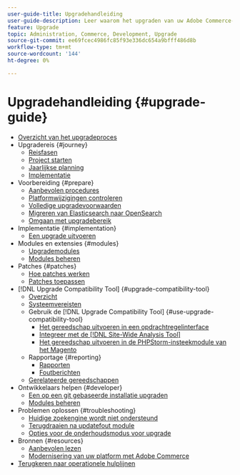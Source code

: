 ```yaml
---
user-guide-title: Upgradehandleiding
user-guide-description: Leer waarom het upgraden van uw Adobe Commerce-toepassing zo belangrijk is en hoe u een upgrade kunt plannen en uitvoeren.
feature: Upgrade
topic: Administration, Commerce, Development, Upgrade
source-git-commit: ee69fcec4986fc85f93e336dc654a9bfff486d8b
workflow-type: tm+mt
source-wordcount: '144'
ht-degree: 0%

---
```



# Upgradehandleiding {#upgrade-guide}

- [Overzicht van het upgradeproces](overview.md)
- Upgradereis {#journey}
   - [Reisfasen](journey/phases.md)
   - [Project starten](journey/project-launch.md)
   - [Jaarlijkse planning](journey/annual-planning.md)
   - [Implementatie](journey/implementation.md)
- Voorbereiding {#prepare}
   - [Aanbevolen procedures](prepare/best-practices.md)
   - [Platformwijzigingen controleren](prepare/platform-changes.md)
   - [Volledige upgradevoorwaarden](prepare/prerequisites.md)
   - [Migreren van Elasticsearch naar OpenSearch](prepare/opensearch-migration.md)
   - [Omgaan met upgradebereik](prepare/scope.md)
- Implementatie {#implementation}
   - [Een upgrade uitvoeren](implementation/perform-upgrade.md)
- Modules en extensies {#modules}
   - [Upgrademodules](modules/upgrade.md)
   - [Modules beheren](modules/manage.md)
- Patches {#patches}
   - [Hoe patches werken](patches/overview.md)
   - [Patches toepassen](patches/apply.md)
- [!DNL Upgrade Compatibility Tool] {#upgrade-compatibility-tool}
   - [Overzicht](upgrade-compatibility-tool/overview.md)
   - [Systeemvereisten](upgrade-compatibility-tool/prerequisites.md)
   - Gebruik de [!DNL Upgrade Compatibility Tool] {#use-upgrade-compatibility-tool}
      - [Het gereedschap uitvoeren in een opdrachtregelinterface](upgrade-compatibility-tool/run.md)
      - [Integreer met de [!DNL Site-Wide Analysis Tool]](upgrade-compatibility-tool/integrate-analysis-tool.md)
      - [Het gereedschap uitvoeren in de PHPStorm-insteekmodule van het Magento](upgrade-compatibility-tool/run-configuration-phpstorm-plugin.md)
   - Rapportage {#reporting}
      - [Rapporten](upgrade-compatibility-tool/reports.md)
      - [Foutberichten](upgrade-compatibility-tool/error-messages.md)
   - [Gerelateerde gereedschappen](upgrade-compatibility-tool/related-tools.md)
- Ontwikkelaars helpen {#developer}
   - [Een op een git gebaseerde installatie upgraden](developer/git-installs.md)
   - [Modules beheren](developer/manage-modules.md)
- Problemen oplossen {#troubleshooting}
   - [Huidige zoekengine wordt niet ondersteund](troubleshooting/search-engine-not-supported.md)
   - [Terugdraaien na updatefout module](troubleshooting/roll-back-after-update-failure.md)
   - [Opties voor de onderhoudsmodus voor upgrade](troubleshooting/maintenance-mode-options.md)
- Bronnen {#resources}
   - [Aanbevolen lezen](resources/recommended-reading.md)
   - [Modernisering van uw platform met Adobe Commerce](resources/recommended-upgrade-paths.md)
- [Terugkeren naar operationele hulplijnen](https://experienceleague.adobe.com/docs/commerce-operations/operational-guides/home.html)
